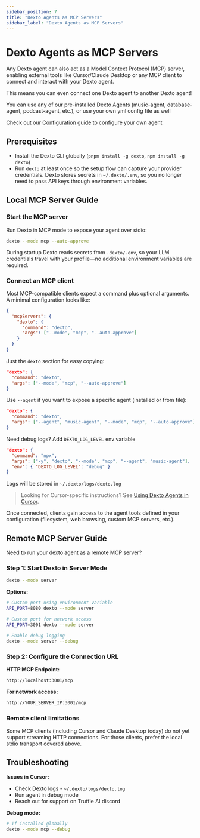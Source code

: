```yaml
---
sidebar_position: 7
title: "Dexto Agents as MCP Servers"
sidebar_label: "Dexto Agents as MCP Servers"
---
```


# Dexto Agents as MCP Servers

Any Dexto agent can also act as a Model Context Protocol (MCP) server, enabling external tools like Cursor/Claude Desktop or any MCP client to connect and interact with your Dexto agent.

This means you can even connect one Dexto agent to another Dexto agent!

You can use any of our pre-installed Dexto Agents (music-agent, database-agent, podcast-agent, etc.), or use your own yml config file as well

Check out our [Configuration guide](../guides/configuring-dexto/overview.md) to configure your own agent

## Prerequisites

- Install the Dexto CLI globally (`pnpm install -g dexto`, `npm install -g dexto`)
- Run `dexto` at least once so the setup flow can capture your provider credentials. Dexto stores secrets in `~/.dexto/.env`, so you no longer need to pass API keys through environment variables.

## Local MCP Server Guide

### Start the MCP server

Run Dexto in MCP mode to expose your agent over stdio:

```bash
dexto --mode mcp --auto-approve
```

During startup Dexto reads secrets from `.dexto/.env`, so your LLM credentials travel with your profile—no additional environment variables are required.

### Connect an MCP client

Most MCP-compatible clients expect a command plus optional arguments. A minimal configuration looks like:

```json
{
  "mcpServers": {
    "dexto": {
      "command": "dexto",
      "args": ["--mode", "mcp", "--auto-approve"]
    }
  }
}
```

Just the `dexto` section for easy copying:

```json
"dexto": {
  "command": "dexto",
  "args": ["--mode", "mcp", "--auto-approve"]
}
```


Use `--agent` if you want to expose a specific agent (installed or from file):

```json
"dexto": {
  "command": "dexto",
  "args": ["--agent", "music-agent", "--mode", "mcp", "--auto-approve"]
}
```

Need debug logs? Add `DEXTO_LOG_LEVEL` env variable

```json
"dexto": {
  "command": "npx",
  "args": ["-y", "dexto", "--mode", "mcp", "--agent", "music-agent"],
  "env": { "DEXTO_LOG_LEVEL": "debug" }
}
```

Logs will be stored in `~/.dexto/logs/dexto.log`

> Looking for Cursor-specific instructions? See [Using Dexto Agents in Cursor](../guides/dexto-in-cursor.md).

Once connected, clients gain access to the agent tools defined in your configuration (filesystem, web browsing, custom MCP servers, etc.).

## Remote MCP Server Guide

Need to run your dexto agent as a remote MCP server?

### Step 1: Start Dexto in Server Mode

```bash
dexto --mode server
```

**Options:**
```bash
# Custom port using environment variable
API_PORT=8080 dexto --mode server

# Custom port for network access
API_PORT=3001 dexto --mode server

# Enable debug logging
dexto --mode server --debug
```

### Step 2: Configure the Connection URL

**HTTP MCP Endpoint:**
```bash
http://localhost:3001/mcp
```

**For network access:**
```bash
http://YOUR_SERVER_IP:3001/mcp
```

### Remote client limitations
Some MCP clients (including Cursor and Claude Desktop today) do not yet support streaming HTTP connections. For those clients, prefer the local stdio transport covered above.

## Troubleshooting

**Issues in Cursor:**
- Check Dexto logs - `~/.dexto/logs/dexto.log`
- Run agent in debug mode
- Reach out for support on Truffle AI discord

**Debug mode:**
```bash
# If installed globally
dexto --mode mcp --debug
``` 
